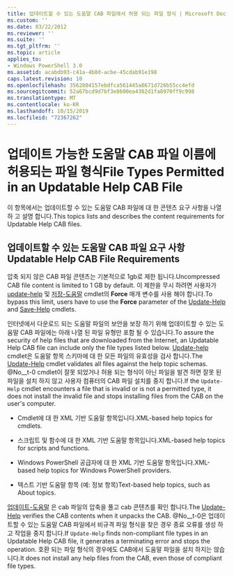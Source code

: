 ```yaml
---
title: 업데이트할 수 있는 도움말 CAB 파일에서 허용 되는 파일 형식 | Microsoft Docs
ms.custom: ''
ms.date: 03/22/2012
ms.reviewer: ''
ms.suite: ''
ms.tgt_pltfrm: ''
ms.topic: article
applies_to:
- Windows PowerShell 3.0
ms.assetid: acabdb93-c41a-4b8d-acbe-45cdab91e198
caps.latest.revision: 10
ms.openlocfilehash: 3562804157ebdfca561445a8671d726b55cc4efd
ms.sourcegitcommit: 52a67bcd9d7bf3e8600ea4302d1fa8970ff9c998
ms.translationtype: MT
ms.contentlocale: ko-KR
ms.lasthandoff: 10/15/2019
ms.locfileid: "72367262"
---
```

# <a name="file-types-permitted-in-an-updatable-help-cab-file"></a><span data-ttu-id="c7919-102">업데이트 가능한 도움말 CAB 파일 이름에 허용되는 파일 형식</span><span class="sxs-lookup"><span data-stu-id="c7919-102">File Types Permitted in an Updatable Help CAB File</span></span>

<span data-ttu-id="c7919-103">이 항목에서는 업데이트할 수 있는 도움말 CAB 파일에 대 한 콘텐츠 요구 사항을 나열 하 고 설명 합니다.</span><span class="sxs-lookup"><span data-stu-id="c7919-103">This topics lists and describes the content requirements for Updatable Help CAB files.</span></span>

## <a name="updatable-help-cab-file-requirements"></a><span data-ttu-id="c7919-104">업데이트할 수 있는 도움말 CAB 파일 요구 사항</span><span class="sxs-lookup"><span data-stu-id="c7919-104">Updatable Help CAB File Requirements</span></span>

<span data-ttu-id="c7919-105">압축 되지 않은 CAB 파일 콘텐츠는 기본적으로 1gb로 제한 됩니다.</span><span class="sxs-lookup"><span data-stu-id="c7919-105">Uncompressed CAB file content is limited to 1 GB by default.</span></span> <span data-ttu-id="c7919-106">이 제한을 무시 하려면 사용자가 [update-help](/powershell/module/Microsoft.PowerShell.Core/Update-Help) 및 [저장-도움말](/powershell/module/Microsoft.PowerShell.Core/Save-Help) cmdlet의 **Force** 매개 변수를 사용 해야 합니다.</span><span class="sxs-lookup"><span data-stu-id="c7919-106">To bypass this limit, users have to use the **Force** parameter of the [Update-Help](/powershell/module/Microsoft.PowerShell.Core/Update-Help) and [Save-Help](/powershell/module/Microsoft.PowerShell.Core/Save-Help) cmdlets.</span></span>

<span data-ttu-id="c7919-107">인터넷에서 다운로드 되는 도움말 파일의 보안을 보장 하기 위해 업데이트할 수 있는 도움말 CAB 파일에는 아래 나열 된 파일 유형만 포함 될 수 있습니다.</span><span class="sxs-lookup"><span data-stu-id="c7919-107">To assure the security of help files that are downloaded from the Internet, an Updatable Help CAB file can include only the file types listed below.</span></span> <span data-ttu-id="c7919-108">[Update-help](/powershell/module/Microsoft.PowerShell.Core/Update-Help) cmdlet은 도움말 항목 스키마에 대 한 모든 파일의 유효성을 검사 합니다.</span><span class="sxs-lookup"><span data-stu-id="c7919-108">The [Update-Help](/powershell/module/Microsoft.PowerShell.Core/Update-Help) cmdlet validates all files against the help topic schemas.</span></span> <span data-ttu-id="c7919-109">@No__t-0 cmdlet이 잘못 되었거나 허용 되는 형식이 아닌 파일을 발견 하면 잘못 된 파일을 설치 하지 않고 사용자 컴퓨터의 CAB 파일 설치를 중지 합니다.</span><span class="sxs-lookup"><span data-stu-id="c7919-109">If the `Update-Help` cmdlet encounters a file that is invalid or is not a permitted type, it does not install the invalid file and stops installing files from the CAB on the user's computer.</span></span>

- <span data-ttu-id="c7919-110">Cmdlet에 대 한 XML 기반 도움말 항목입니다.</span><span class="sxs-lookup"><span data-stu-id="c7919-110">XML-based help topics for cmdlets.</span></span>

- <span data-ttu-id="c7919-111">스크립트 및 함수에 대 한 XML 기반 도움말 항목입니다.</span><span class="sxs-lookup"><span data-stu-id="c7919-111">XML-based help topics for scripts and functions.</span></span>

- <span data-ttu-id="c7919-112">Windows PowerShell 공급자에 대 한 XML 기반 도움말 항목입니다.</span><span class="sxs-lookup"><span data-stu-id="c7919-112">XML-based help topics for Windows PowerShell providers.</span></span>

- <span data-ttu-id="c7919-113">텍스트 기반 도움말 항목 (예: 정보 항목)</span><span class="sxs-lookup"><span data-stu-id="c7919-113">Text-based help topics, such as About topics.</span></span>

<span data-ttu-id="c7919-114">[업데이트-도움말](/powershell/module/Microsoft.PowerShell.Core/Update-Help) 은 cab 파일의 압축을 풀고 cab 콘텐츠를 확인 합니다.</span><span class="sxs-lookup"><span data-stu-id="c7919-114">The [Update-Help](/powershell/module/Microsoft.PowerShell.Core/Update-Help) verifies the CAB contents when it unpacks the CAB.</span></span> <span data-ttu-id="c7919-115">@No__t-0은 업데이트할 수 있는 도움말 CAB 파일에서 비규격 파일 형식을 찾은 경우 종료 오류를 생성 하 고 작업을 중지 합니다.</span><span class="sxs-lookup"><span data-stu-id="c7919-115">If `Update-Help` finds non-compliant file types in an Updatable Help CAB file, it generates a terminating error and stops the operation.</span></span> <span data-ttu-id="c7919-116">호환 되는 파일 형식의 경우에도 CAB에서 도움말 파일을 설치 하지는 않습니다.</span><span class="sxs-lookup"><span data-stu-id="c7919-116">It does not install any help files from the CAB, even those of compliant file types.</span></span>